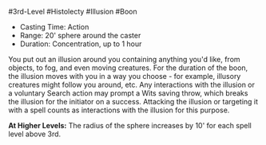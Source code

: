 #3rd-Level #Histolecty #Illusion #Boon
 
- Casting Time: Action
- Range: 20' sphere around the caster
- Duration: Concentration, up to 1 hour  

You put out an illusion around you containing anything you'd like, from objects, to fog, and even moving creatures. For the duration of the boon, the illusion moves with you in a way you choose - for example, illusory creatures might follow you around, etc. Any interactions with the illusion or a voluntary Search action may prompt a Wits saving throw, which breaks the illusion for the initiator on a success. Attacking the illusion or targeting it with a spell counts as interactions with the illusion for this purpose.
 
**At Higher Levels:** The radius of the sphere increases by 10' for each spell level above 3rd.